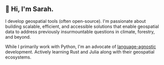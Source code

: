 ## 👋 Hi, I'm Sarah. 

I develop geospatial tools (often open-source). I'm passionate about building scalable, efficient, and accessible solutions that enable geospatial data to address previously insurmountable questions in climate, forestry, and beyond.

While I primarily work with Python, I'm an advocate of [language-agnostic](https://en.wikipedia.org/wiki/Language-agnostic) development. Actively learning Rust and Julia along with their geospatial ecosystems.
<!--
**szwiep/szwiep** is a ✨ _special_ ✨ repository because its `README.md` (this file) appears on your GitHub profile.

Here are some ideas to get you started:

- 🔭 I’m currently working on ...
- 🌱 I’m currently learning ...
- 👯 I’m looking to collaborate on ...
- 🤔 I’m looking for help with ...
- 💬 Ask me about ...
- 📫 How to reach me: ...
- 😄 Pronouns: ...
- ⚡ Fun fact: ...
-->
